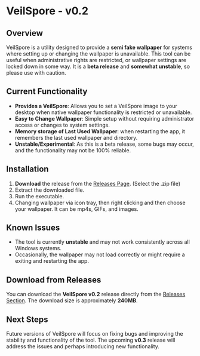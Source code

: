 # VeilSpore - v0.2

## Overview
VeilSpore is a utility designed to provide a **semi fake wallpaper** for systems where setting up or changing the wallpaper is unavailable. This tool can be useful when administrative rights are restricted, or wallpaper settings are locked down in some way. It is a **beta release** and **somewhat unstable**, so please use with caution.

## Current Functionality
- **Provides a VeilSpore**: Allows you to set a VeilSpore image to your desktop when native wallpaper functionality is restricted or unavailable.
- **Easy to Change Wallpaper**: Simple setup without requiring administrator access or changes to system settings.
- **Memory storage of Last Used Wallpaper**: when restarting the app, it remembers the last used wallpaper and directory.
- **Unstable/Experimental**: As this is a beta release, some bugs may occur, and the functionality may not be 100% reliable.

## Installation
1. **Download** the release from the [Releases Page](https://github.com/aimatochysia/veilspore/releases/tag/v0.2). (Select the .zip file)
2. Extract the downloaded file.
3. Run the executable.
4. Changing wallpaper via icon tray, then right clicking and then choose your wallpaper. It can be mp4s, GIFs, and images. 

## Known Issues
- The tool is currently **unstable** and may not work consistently across all Windows systems.
- Occasionally, the wallpaper may not load correctly or might require a exiting and restarting the app.

## Download from Releases
You can download the **VeilSpore v0.2** release directly from the [Releases Section](https://github.com/aimatochysia/veilspore/releases/). The download size is approximately **240MB**.

## Next Steps
Future versions of VeilSpore will focus on fixing bugs and improving the stability and functionality of the tool. The upcoming **v0.3** release will address the issues and perhaps introducing new functionality.
